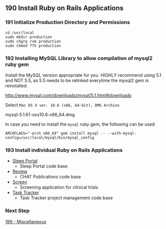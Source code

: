 ## 190 Install Ruby on Rails Applications

### 191 Initialize Production Directory and Permissions

```
cd /usr/local
sudo mkdir production
sudo chgrp rvm production
sudo chmod 775 production
```

### 192 Installing MySQL Library to allow compilation of mysql2 ruby gem

Install the MySQL version appropriate for you.
HIGHLY recommend using 5.1 and NOT 5.5, as 5.5 needs to be relinked everytime the mysql2 gem is reinstalled.

  http://www.mysql.com/downloads/mysql/5.1.html#downloads

Select `Mac OS X ver. 10.6 (x86, 64-bit), DMG Archive`

  mysql-5.1.61-osx10.6-x86_64.dmg

In case you need to install the `mysql` ruby gem, the following can be used

```
ARCHFLAGS="-arch x86_64" gem install mysql -- --with-mysql-config=/usr/local/mysql/bin/mysql_config
```

### 193 Install individual Ruby on Rails Applications

- [Sleep Portal](https://github.com/sleepepi/sleepportal)
  - Sleep Portal code base
- [Review](https://github.com/remomueller/review)
  - CHAT Publications code base
- [Screen](https://github.com/remomueller/screen)
  - Screening application for clinical trials
- [Task Tracker](https://github.com/remomueller/tasktracker)
  - Task Tracker project management code base

### Next Step

[199 - Miscellaneous](https://github.com/remomueller/documentation/blob/master/macos/199-miscellaneous.md)
